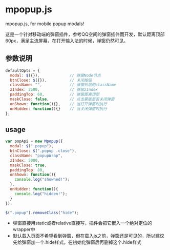 # mpopup.js

mpopup.js, for mobile popup modals!

这是一个针对移动端的弹窗插件，参考QQ空间的弹窗插件而开发，默认距离顶部60px，满足主流屏幕，在打开输入法的时候，弹窗仍然可见。

## 参数说明

```js
defaultOpts = {
  modal: $({}),             // 弹窗Node节点
  btnClose: $({}),          // 关闭按钮
  className: "",            // 弹窗外层的className
  zIndex: 2500,             // 弹窗zIndex
  paddingTop: 60,           // 弹窗距离顶部
  maskClose: false,         // 点击蒙版是否关闭弹窗
  onShown: function(){},    // 当打开弹窗时执行
  onHidden: function(){}    // 当关闭弹窗时执行
};
```

## usage

```js
var popApi = new Mpopup({
  modal: $(".popup"),
  btnClose: $(".popup .close"),
  className: "popupWrap",
  zIndex: 5000,
  maskClose: true,
  paddingTop: 80,
  onShown: function(){
    console.log("showned!");
  },
  onHidden: function(){
    console.log("hidden!");
  }
});

$(".popup").removeClass("hide");
```

* 弹窗直接用static或者relative直接写，插件会把它嵌入一个绝对定位的wrapper中
* 默认载入页面不希望看到弹窗，但在载入js之前，弹窗还是可见的，所以建议先给弹窗加一个.hide样式，在初始化弹窗后再删掉这个.hide样式
